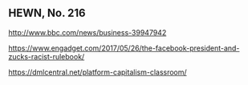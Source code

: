 ## HEWN, No. 216

http://www.bbc.com/news/business-39947942

https://www.engadget.com/2017/05/26/the-facebook-president-and-zucks-racist-rulebook/

https://dmlcentral.net/platform-capitalism-classroom/

